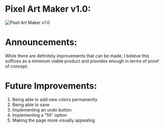 # Pixel Art Maker v1.0:
![Pixel Art Maker v1.0](https://raw.githubusercontent.com/thisfncodeio/Pixal_Art_Maker/master/mushroom.PNG)

# Announcements:
While there are definitely improvements that can be made, I believe this suffices as a minimum viable product and provides enough in terms of proof of concept.

# Future Improvements:
1. Being able to add new colors permanently
2. Being able to save
3. Implementing an undo button
4. Implementing a "fill" option
5. Making the page more visually appealing

